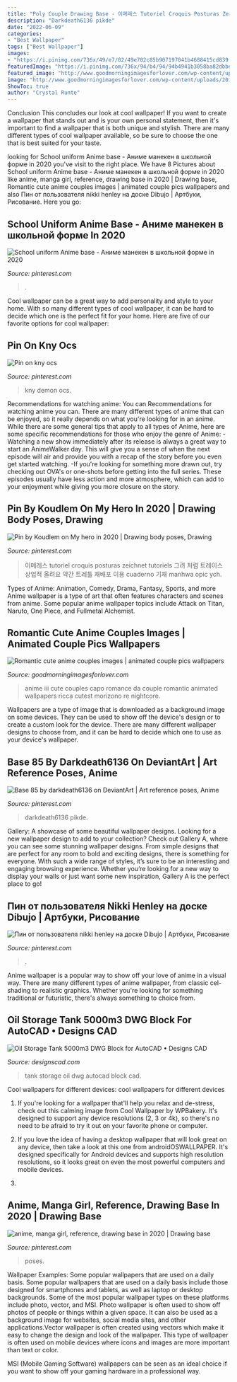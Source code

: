 ```yaml
---
title: "Poly Couple Drawing Base - 이메레스 Tutoriel Croquis Posturas Zeichnet Tutoriels 그려 처럼 트레이스 상업적 올려요 약간 트레틀 재배포 이용 Cuaderno 기재 Manhwa Opic Ych"
description: "Darkdeath6136 pikde"
date: "2022-06-09"
categories:
- "Best Wallpaper"
tags: ["Best Wallpaper"]
images:
- "https://i.pinimg.com/736x/49/e7/02/49e702c85b907197041b4688415cd839.jpg"
featuredImage: "https://i.pinimg.com/736x/94/b4/94/94b4941b3058ba82dbbe30b8d26f4f93.jpg"
featured_image: "http://www.goodmorningimagesforlover.com/wp-content/uploads/2018/10/romance-anime.jpg"
image: "http://www.goodmorningimagesforlover.com/wp-content/uploads/2018/10/romance-anime.jpg"
ShowToc: true
author: "Crystal Runte"
---
```



Conclusion
This concludes our look at cool wallpaper! If you want to create a wallpaper that stands out and is your own personal statement, then it's important to find a wallpaper that is both unique and stylish. There are many different types of cool wallpaper available, so be sure to choose the one that is best suited for your taste.

	

		
looking for School uniform Anime base - Аниме манекен в школьной форме in 2020 you've visit to the right place. We have 8 Pictures about School uniform Anime base - Аниме манекен в школьной форме in 2020 like anime, manga girl, reference, drawing base in 2020 | Drawing base, Romantic cute anime couples images | animated couple pics wallpapers and also Пин от пользователя nikki henley на доске Dibujo | Артбуки, Рисование. Here you go:
		
    
## School Uniform Anime Base - Аниме манекен в школьной форме In 2020

<img loading=lazy src="https://i.pinimg.com/736x/72/5e/d6/725ed698539886e33f22ab133dffbc54.jpg" onerror="this.onerror=null;this.src='https://tse3.mm.bing.net/th?id=OIP.zYC9KAwzlp6W6L-CO-fxLwHaMf&amp;pid=15.1';" alt="School uniform Anime base - Аниме манекен в школьной форме in 2020">

_Source: pinterest.com_

>. 

	

Cool wallpaper can be a great way to add personality and style to your home. With so many different types of cool wallpaper, it can be hard to decide which one is the perfect fit for your home. Here are five of our favorite options for cool wallpaper: 

    
## Pin On Kny Ocs

<img loading=lazy src="https://i.pinimg.com/736x/cf/cf/2e/cfcf2e42c67886e3c7af64357d0f4bb4.jpg" onerror="this.onerror=null;this.src='https://tse1.mm.bing.net/th?id=OIP.VziHJyqL1f9DcIGH4d9LiAHaMz&amp;pid=15.1';" alt="Pin on kny ocs">

_Source: pinterest.com_

>kny demon ocs. 

	

Recommendations for watching anime: You can
Recommendations for watching anime you can. There are many different types of anime that can be enjoyed, so it really depends on what you're looking for in an anime. While there are some general tips that apply to all types of Anime, here are some specific recommendations for those who enjoy the genre of Anime: 
-Watching a new show immediately after its release is always a great way to start an AnimeWalker day. This will give you a sense of when the next episode will air and provide you with a recap of the story before you even get started watching. 
-If you're looking for something more drawn out, try checking out OVA's or one-shots before getting into the full series. These episodes usually have less action and more atmosphere, which can add to your enjoyment while giving you more closure on the story.

    
## Pin By Koudlem On My Hero In 2020 | Drawing Body Poses, Drawing

<img loading=lazy src="https://i.pinimg.com/736x/94/b4/94/94b4941b3058ba82dbbe30b8d26f4f93.jpg" onerror="this.onerror=null;this.src='https://tse4.mm.bing.net/th?id=OIP.82mbeafFPHdpf0NMWQBPuAHaM9&amp;pid=15.1';" alt="Pin by Koudlem on My hero in 2020 | Drawing body poses, Drawing">

_Source: pinterest.com_

>이메레스 tutoriel croquis posturas zeichnet tutoriels 그려 처럼 트레이스 상업적 올려요 약간 트레틀 재배포 이용 cuaderno 기재 manhwa opic ych. 

	

Types of Anime: Animation, Comedy, Drama, Fantasy, Sports, and more
Anime wallpaper is a type of art that often features characters and scenes from anime. Some popular anime wallpaper topics include Attack on Titan, Naruto, One Piece, and Fullmetal Alchemist.

    
## Romantic Cute Anime Couples Images | Animated Couple Pics Wallpapers

<img loading=lazy src="http://www.goodmorningimagesforlover.com/wp-content/uploads/2018/10/romance-anime.jpg" onerror="this.onerror=null;this.src='https://tse1.mm.bing.net/th?id=OIP.EofCkYGL5-oNFWlckC_wxAHaEK&amp;pid=15.1';" alt="Romantic cute anime couples images | animated couple pics wallpapers">

_Source: goodmorningimagesforlover.com_

>anime iii cute couples capo romance da couple romantic animated wallpapers ricca cutest morizono re nightcore. 

	

Wallpapers are a type of image that is downloaded as a background image on some devices. They can be used to show off the device's design or to create a custom look for the device. There are many different wallpaper designs to choose from, and it can be hard to decide which one to use as your device's wallpaper.

    
## Base 85 By Darkdeath6136 On DeviantArt | Art Reference Poses, Anime

<img loading=lazy src="https://i.pinimg.com/736x/a7/5d/30/a75d30a3632a10387a6de158f5d46ae4.jpg" onerror="this.onerror=null;this.src='https://tse4.mm.bing.net/th?id=OIP.mxcaHaVGKfvxt2-kLBs3RQAAAA&amp;pid=15.1';" alt="Base 85 by darkdeath6136 on DeviantArt | Art reference poses, Anime">

_Source: pinterest.com_

>darkdeath6136 pikde. 

	

Gallery: A showcase of some beautiful wallpaper designs.
Looking for a new wallpaper design to add to your collection? Check out Gallery A, where you can see some stunning wallpaper designs. From simple designs that are perfect for any room to bold and exciting designs, there is something for everyone. With such a wide range of styles, it’s sure to be an interesting and engaging browsing experience. Whether you’re looking for a new way to display your walls or just want some new inspiration, Gallery A is the perfect place to go!





	
	
    
## Пин от пользователя Nikki Henley на доске Dibujo | Артбуки, Рисование

<img loading=lazy src="https://i.pinimg.com/736x/56/6d/34/566d34ad3865a023bd2255e2852b0189.jpg" onerror="this.onerror=null;this.src='https://tse4.mm.bing.net/th?id=OIP.TCY5YFQ54Dechcq5KxUp6gHaJ4&amp;pid=15.1';" alt="Пин от пользователя nikki henley на доске Dibujo | Артбуки, Рисование">

_Source: pinterest.com_

>. 

	

Anime wallpaper is a popular way to show off your love of anime in a visual way. There are many different types of anime wallpaper, from classic cel-shading to realistic graphics. Whether you're looking for something traditional or futuristic, there's always something to choice from.

    
## Oil Storage Tank 5000m3 DWG Block For AutoCAD • Designs CAD

<img loading=lazy src="https://designscad.com/wp-content/uploads/2017/01/oil_storage_tank_5000m3_dwg_block_for_autocad_41412.gif" onerror="this.onerror=null;this.src='https://tse1.mm.bing.net/th?id=OIP.iz9ONI5GZbRtoW-8hrof-QHaF7&amp;pid=15.1';" alt="Oil Storage Tank 5000m3 DWG Block for AutoCAD • Designs CAD">

_Source: designscad.com_

>tank storage oil dwg autocad block cad. 

	

Cool wallpapers for different devices:
cool wallpapers for different devices 

1. If you're looking for a wallpaper that'll help you relax and de-stress, check out this calming image from Cool Wallpaper by WPBakery. It's designed to support any device resolutions (2, 3 or 4k), so there's no need to be afraid to try it out on your favorite phone or computer.

2. If you love the idea of having a desktop wallpaper that will look great on any device, then take a look at this one from androidOSWALLPAPER. It's designed specifically for Android devices and supports high resolution resolutions, so it looks great on even the most powerful computers and mobile devices.

3.

    
## Anime, Manga Girl, Reference, Drawing Base In 2020 | Drawing Base

<img loading=lazy src="https://i.pinimg.com/736x/49/e7/02/49e702c85b907197041b4688415cd839.jpg" onerror="this.onerror=null;this.src='https://tse2.mm.bing.net/th?id=OIP.bRFRIVrXDAm5am18HB7RYQHaKS&amp;pid=15.1';" alt="anime, manga girl, reference, drawing base in 2020 | Drawing base">

_Source: pinterest.com_

>poses. 

	

Wallpaper Examples: Some popular wallpapers that are used on a daily basis.
Some popular wallpapers that are used on a daily basis include those designed for smartphones and tablets, as well as laptop or desktop backgrounds. Some of the most popular wallpaper types on these platforms include photo, vector, and MSI. 
Photo wallpaper is often used to show off photos of people or things within a given space. It can also be used as a background image for websites, social media sites, and other applications.Vector wallpaper is often created using vectors which make it easy to change the design and look of the wallpaper. This type of wallpaper is often used on mobile devices where icons and images are more important than text or color. 

MSI (Mobile Gaming Software) wallpapers can be seen as an ideal choice if you want to show off your gaming hardware in a professional way.

